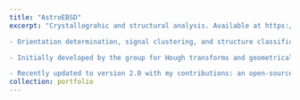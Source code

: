```yaml
---
title: "AstroEBSD"
excerpt: "Crystallograhic and structural analysis. Available at https://github.com/benjaminbritton/AstroEBSD

- Orientation determination, signal clustering, and structure classification with template matching, built in MATLAB.​

- Initially developed by the group for Hough transforms and geometrical analysis of diffraction data.

- Recently updated to version 2.0 with my contributions: an open-source PCA pipeline for analysis of correlative, multimodal datasets, including Fourier cross-correlation of simulated templates for orientation and structure ID."
collection: portfolio
---
```



